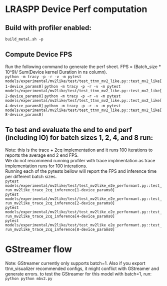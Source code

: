 # LRASPP Device Perf computation

## Build with profiler enabled:
`build_metal.sh -p`

## Compute Device FPS
Run the following command to generate the perf sheet. FPS = (Batch_size * 10^9)/ Sum(Device kernel Duration in ns column).<br>
`python -m tracy -p -r -v -m pytest models/experimental/mv2like/test/test_ttnn_mv2_like.py::test_mv2_like[1-device_params0]`
`python -m tracy -p -r -v -m pytest models/experimental/mv2like/test/test_ttnn_mv2_like.py::test_mv2_like[2-device_params0]`
`python -m tracy -p -r -v -m pytest models/experimental/mv2like/test/test_ttnn_mv2_like.py::test_mv2_like[4-device_params0]`
`python -m tracy -p -r -v -m pytest models/experimental/mv2like/test/test_ttnn_mv2_like.py::test_mv2_like[8-device_params0]`


## To test and evaluate the end to end perf (including IO) for batch sizes 1, 2, 4, and 8 run:
Note: this is the trace + 2cq implementation and it runs 100 iterations to reports the average end 2 end FPS.<br>
We do not recommend running profiler with trace implmentation as trace implementation runs for 100 interations.<br>
Running each of the pytests bellow will report the FPS and inference time per different batch sizes.<br>
`pytest models/experimental/mv2like/test/test_mv2like_e2e_performant.py::test_run_mv2like_trace_2cq_inference[1-device_params0]`<br>
`pytest models/experimental/mv2like/test/test_mv2like_e2e_performant.py::test_run_mv2like_trace_2cq_inference[2-device_params0]`<br>
`pytest models/experimental/mv2like/test/test_mv2like_e2e_performant.py::test_run_mv2like_trace_2cq_inference[4-device_params0]`<br>
`pytest models/experimental/mv2like/test/test_mv2like_e2e_performant.py::test_run_mv2like_trace_2cq_inference[8-device_params0]`

# GStreamer flow
Note: GStreamer currently only supports batch=1. Also if you export ttnn_visualizer recommended configs, it might conflict with GStreamer and generate errors. to test the GStreamer for this model with batch=1, run:<br>
`python python mbv2.py`
